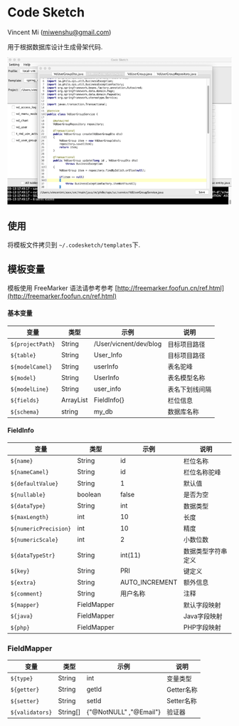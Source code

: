 # Code Sketch

Vincent Mi (miwenshu@gmail.com)


用于根据数据库设计生成骨架代码.

![preview](preview.png)

## 使用

将模板文件拷贝到 ```~/.codesketch/templates```下.


## 模板变量

模板使用 FreeMarker 语法请参考参考 [http://freemarker.foofun.cn/ref.html](http://freemarker.foofun.cn/ref.html)

#### 基本变量
| 变量 | 类型 | 示例 | 说明 |
|---| --- | ---- |---|
| ```${projectPath}```  |String | /User/vicnent/dev/blog| 目标项目路径 |
| ```${table}```  |String | User_Info | 目标项目路径 |
| ```${modelCamel}```  |String | userInfo|表名驼峰 |
| ```${model}```  |String | UserInfo|表名模型名称 |
| ```${modelLine}```  |String | user_info|表名下划线间隔 |
| ```${fields}```  | ArrayList<FieldInfo> | FieldInfo{}|栏位信息 |
| ```${schema}```  | string | my_db|数据库名称 |

#### FieldInfo

| 变量 | 类型 | 示例 | 说明 |
|---| --- | ---- |---|
| ```${name}```  |String | id | 栏位名称 |
| ```${nameCamel}```  |String | id | 栏位名称驼峰 |
| ```${defaultValue}```  |String | 1 | 默认值 |
| ```${nullable}```  |boolean | false | 是否为空 |
| ```${dataType}```  |String | int | 数据类型 |
| ```${maxLength}```  |int | 10 | 长度 |
| ```${numericPrecision}```  |int | 10 | 精度 |
| ```${numericScale}```  |int | 2 | 小数位数 |
| ```${dataTypeStr}```  |String | int(11) | 数据类型字符串定义 |
| ```${key}```  | String | PRI | 键定义 |
| ```${extra}```  | String | AUTO_INCREMENT  | 额外信息|
| ```${comment}```  | String | 用户名称  | 注释|
| ```${mapper}```  | FieldMapper |   | 默认字段映射|
| ```${java}```  | FieldMapper |   | Java字段映射|
| ```${php}```  | FieldMapper |   | PHP字段映射|

###  FieldMapper

| 变量 | 类型 | 示例 | 说明 |
|---| --- | ---- |---|
| ```${type}```  |String | int | 变量类型 |
| ```${getter}```  |String | getId | Getter名称 |
| ```${setter}```  |String | setId | Setter名称 |
| ```${validators}```  |String[] | {"@NotNULL" ,"@Email"} | 验证器 |

